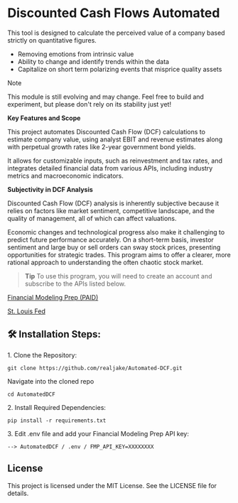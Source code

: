 # Discounted Cash Flows Automated

<p id="description">
    This tool is designed to calculate the perceived value of a company based strictly on quantitative figures. 
</p>

- Removing emotions from intrinsic value
- Ability to change and identify trends within the data
- Capitalize on short term polarizing events that misprice quality assets

  

> [!NOTE]
> This module is still evolving and may change. Feel free to build and experiment, but please don't rely on its stability just yet!


**Key Features and Scope**

This project automates Discounted Cash Flow (DCF) calculations to estimate company value, using analyst EBIT and revenue estimates along with perpetual growth rates like 2-year government bond yields. 

It allows for customizable inputs, such as reinvestment and tax rates, and integrates detailed financial data from various APIs, including industry metrics and macroeconomic indicators.

**Subjectivity in DCF Analysis**

Discounted Cash Flow (DCF) analysis is inherently subjective because it relies on factors like market sentiment, competitive landscape, and the quality of management, all of which can affect valuations. 

Economic changes and technological progress also make it challenging to predict future performance accurately. On a short-term basis, investor sentiment and large buy or sell orders can sway stock prices, presenting opportunities for strategic trades. This program aims to offer a clearer, more rational approach to understanding the often chaotic stock market.


> **Tip** To use this program, you will need to create an account and subscribe to the APIs listed below.



 [Financial Modeling Prep (PAID)](https://site.financialmodelingprep.com/developer/docs/pricing)
 
 [St. Louis Fed](https://fredaccount.stlouisfed.org/apikeys)




<h2>🛠️ Installation Steps:</h2>

<p>1. Clone the Repository:</p>

```
git clone https://github.com/realjake/Automated-DCF.git
```

<p>Navigate into the cloned repo</p>

```
cd AutomatedDCF
```


<p>2. Install Required Dependencies:</p>

```
pip install -r requirements.txt
```


<p>3. Edit .env file and add your Financial Modeling Prep API key:</p>

```
--> AutomatedDCF / .env / FMP_API_KEY=XXXXXXXX
```

<h2>License</h2>
<p>
    This project is licensed under the MIT License. See the LICENSE file for details.
</p>
